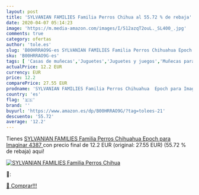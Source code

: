 ```yaml
---
layout: post
title: 'SYLVANIAN FAMILIES Familia Perros Chihua al 55.72 % de rebaja'
date: 2020-04-07 05:14:23
image: 'https://m.media-amazon.com/images/I/512azqT2ouL._SL400_.jpg'
comments: true
category: ofertas
author: 'tole.es'
slug: 'B00HRRAO9G-es SYLVANIAN FAMILIES Familia Perros Chihuahua Epoch para...'
sku: 'B00HRRAO9G-es'
tags: [ 'Casas de muñecas','Juguetes','Juguetes y juegos','Muñecas para casas de muñecas','Muñecas y accesorios','families','sylvanian', ]
actualPrice: 12.2 EUR
currency: EUR
price: 12.2
comparePrice: 27.55 EUR
prodname: 'SYLVANIAN FAMILIES Familia Perros Chihuahua  Epoch para Imaginar 4387 '
country: 'es'
flag: '🇪🇸'
brand: ''
buyurl: 'https://www.amazon.es/dp/B00HRRAO9G/?tag=tolees-21'
descuento: '55.72'
average: '12.2'
---
```


Tienes [SYLVANIAN FAMILIES Familia Perros Chihuahua  Epoch para Imaginar 4387 ](https://www.amazon.es/dp/B00HRRAO9G/?tag=tolees-21) con precio final de  12.2 EUR (original: 27.55 EUR) (55.72 %  de rebaja) aqui!

[![SYLVANIAN FAMILIES Familia Perros Chihua](https://m.media-amazon.com/images/I/512azqT2ouL._SL400_.jpg)](https://www.amazon.es/dp/B00HRRAO9G/?tag=tolees-21)

🔎:


[🛒 Comprar!!!](https://www.amazon.es/dp/B00HRRAO9G/?tag=tolees-21)
